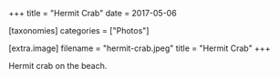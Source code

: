 +++
title = "Hermit Crab"
date = 2017-05-06

[taxonomies]
categories = ["Photos"]

[extra.image]
filename = "hermit-crab.jpeg"
title = "Hermit Crab"
+++

Hermit crab on the beach.
